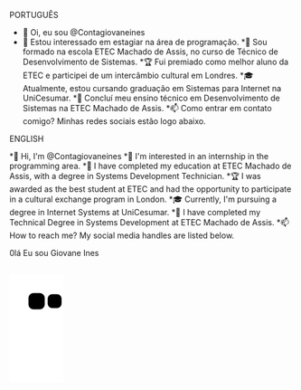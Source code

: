 PORTUGUÊS

* 👋 Oi, eu sou @Contagiovaneines
* 👀 Estou interessado em estagiar na área de programação.
*🌱 Sou formado na escola ETEC Machado de Assis, no curso de Técnico de Desenvolvimento de Sistemas.
*🏆 Fui premiado como melhor aluno da ETEC e participei de um intercâmbio cultural em Londres.
*🎓 Atualmente, estou cursando graduação em Sistemas para Internet na UniCesumar.
*🎒 Concluí meu ensino técnico em Desenvolvimento de Sistemas na ETEC Machado de Assis.
*📫 Como entrar em contato comigo? Minhas redes sociais estão logo abaixo.

ENGLISH

*👋 Hi, I'm @Contagiovaneines
*👀 I'm interested in an internship in the programming area.
*🌱 I have completed my education at ETEC Machado de Assis, with a degree in Systems Development Technician.
*🏆 I was awarded as the best student at ETEC and had the opportunity to participate in a cultural exchange program in London.
*🎓 Currently, I'm pursuing a degree in Internet Systems at UniCesumar.
*🎒 I have completed my Technical Degree in Systems Development at ETEC Machado de Assis.
*📫 How to reach me? My social media handles are listed below.

<!---
Contagiovaneines/Contagiovaneines is a ✨ special ✨ repository because its `README.md` (this file) appears on your GitHub profile.
You can click the Preview link to take a look at your changes.
--->
0lá Eu sou Giovane Ines
 
 ##

 ![Snake animation](https://github.com/Contagiovaneines/Contagiovaneines/blob/output/github-contribution-grid-snake.svg)  
 
</div>
 
 
                                                                                                                                                  
                                                                                                                                                  
